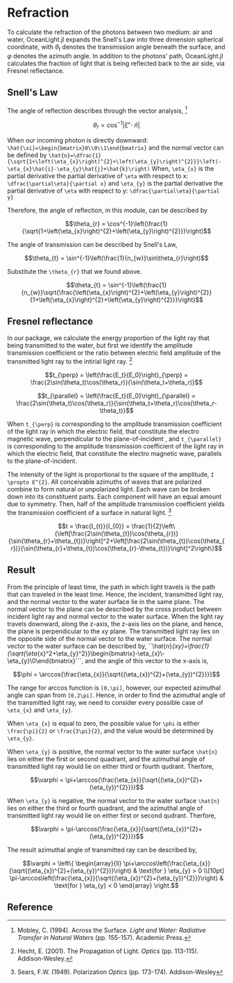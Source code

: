 # Refraction 

To calculate the refraction of the photons between two medium: air and water, OceanLight.jl expands the Snell's Law into three dimension spherical coordinate, with $\theta_{t}$ denotes the transmission angle beneath the surface, and $\varphi$ denotes the azimuth angle. In addition to the photons' path, OceanLight.jl calculates the fraction of light that is being reflected back to the air side, via Fresnel reflectance. 

## Snell's Law 
The angle of reflection describes through the vector analysis, [^1]
```math
\theta_{r} = \cos^{-1}|\hat{\xi}'\cdot\hat{n}|
```
When our incoming photon is directly downward: ``\hat{\xi}=\begin{bmatrix}0\\0\\1\end{bmatrix}`` and the normal vector can be defined by
``\hat{n}=\dfrac{1}{\sqrt{1+\left(\eta_{x}\right)^{2}+\left(\eta_{y}\right)^{2}}}\left(-\eta_{x}\hat{i}-\eta_{y}\hat{j}+\hat{k}\right)``
When, ``\eta_{x}`` is the partial derivative the partial derivative of ``\eta`` with respect to x: ``\dfrac{\partial\eta}{\partial x}``
and ``\eta_{y}`` is the partial derivative the partial derivative of ``\eta`` with respect to y: ``\dfrac{\partial\eta}{\partial y}``

Therefore, the angle of reflection, in this module, can be described by 
```math
\theta_{r} = \cos^{-1}\left(\frac{1}{\sqrt{1+\left(\eta_{x}\right)^{2}+\left(\eta_{y}\right)^{2}}}\right)
```

The angle of transmission can be described by Snell's Law,
```math
\theta_{t} = \sin^{-1}\left(\frac{1}{n_{w}}\sin\theta_{r}\right)
```
Substitute the ``\theta_{r}`` that we found above. 
```math
\theta_{t} = \sin^{-1}\left(\frac{1}{n_{w}}\sqrt{\frac{\left(\eta_{x}\right)^{2}+\left(\eta_{y}\right)^{2}}{1+\left(\eta_{x}\right)^{2}+\left(\eta_{y}\right)^{2}}}\right)
```


## Fresnel reflectance 

In our package, we calculate the energy proportion of the light ray that being transmitted to the water, but first we identify the amplitude transmission coefficient or the ratio between electric field amplitude of the transmitted light ray to the intirial light ray. [^2]
```math
t_{\perp} = \left(\frac{E_t}{E_0}\right)_{\perp} = \frac{2\sin(\theta_t)\cos(\theta_r)}{\sin(\theta_t+\theta_r)}
```
```math
t_{\parallel} = \left(\frac{E_t}{E_0}\right)_{\parallel} = \frac{2\sin(\theta_t)\cos(\theta_r)}{\sin(\theta_t+\theta_r)\cos(\theta_r-\theta_t)}
```
When ``t_{\perp}`` is corresponding to the amplitude transmission coefficient of the light ray in which the electric field, that constitute the electro magnetic wave, perpendicular to the plane-of-incident , and ``t_{\parallel}`` is corresponding to the amplitude transmission coefficient of the light ray in which the electric field, that constitute the electro magnetic wave, parallels to the plane-of-incident.

The intensity of the light is proportional to the square of the amplitude, ``I \propto E^{2}``. 
All conceivable azimuths of waves that are polarized combine to form natural or unpolarized light. Each wave can be broken down into its constituent parts. Each component will have an equal amount due to symmetry. Then, half of the amplitude transmission coefficient yields the transmission coefficient of a surface in natural light. [^3]

```math
t = \frac{I_{t}}{I_{0}} = \frac{1}{2}\left\{\left[\frac{2\sin(\theta_{t})\cos(\theta_{r})}{\sin(\theta_{r}+\theta_{t})}\right]^2+\left[\frac{2\sin(\theta_{t})\cos(\theta_{r})}{\sin(\theta_{r}+\theta_{t})\cos(\theta_{r}-\theta_{t})}\right]^2\right\}
```

## Result  

From the principle of least time, the path in which light travels is the path that can traveled in the least time. Hence, the incident, transmitted light ray, and the normal vector to the water surface lie in the same plane. The normal vector to the plane can be described by the cross product between incident light ray and normal vector to the water surface. When the light ray travels downward, along the z-axis, the z-axis lies on the plane, and hence, the plane is perpendicular to the xy plane. The transmitted light ray lies on the opposite side of the normal vector to the water surface. The normal vector to the water surface can be described by, ``\hat{n}_{xy}=\frac{1}{\sqrt{\eta_{x}^2+\eta_{y}^2}}\begin{bmatrix}-\eta_{x}\\-\eta_{y}\\0\end{bmatrix}```, and the angle of this vector to the x-axis is, 

```math 
\phi = \arccos{\frac{\eta_{x}}{\sqrt{(\eta_{x})^{2}+(\eta_{y})^{2}}}}
```

The range for arccos function is ``[0,\pi]``, however, our expected azimuthal angle can span from ``[0,2\pi]``. Hence, in order to find the azimuthal angle of the transmitted light ray, we need to consider every possible case of ``\eta_{x}`` and ``\eta_{y}``.

When ``\eta_{x}`` is equal to zero, the possible value for ``\phi`` is either ``\frac{\pi}{2}`` or ``\frac{3\pi}{2}``, and the value would be determined by ``\eta_{y}``.

When ``\eta_{y}`` is positive, the normal vector to the water surface ``\hat{n}`` lies on either the first or second quadrant, and the azimuthal angle of transmitted light ray would lie on either third or fourth qudrant. Therfore, 

```math 
\varphi = \pi+\arccos{\frac{\eta_{x}}{\sqrt{(\eta_{x})^{2}+(\eta_{y})^{2}}}}
```

When ``\eta_{y}`` is negative, the normal vector to the water surface ``\hat{n}`` lies on either the third or fourth quadrant, and the azimuthal angle of transmitted light ray would lie on either first or second qudrant. Therfore, 

```math 
\varphi = \pi-\arccos{\frac{\eta_{x}}{\sqrt{(\eta_{x})^{2}+(\eta_{y})^{2}}}}
```

The result azimuthal angle of transmitted ray can be described by,

```math
\varphi = \left\{
\begin{array}{ll}
\pi+\arccos\left(\frac{\eta_{x}}{\sqrt{(\eta_{x})^{2}+(\eta_{y})^{2}}}\right) & \text{for } \eta_{y} > 0 \\[10pt]
\pi-\arccos\left(\frac{\eta_{x}}{\sqrt{(\eta_{x})^{2}+(\eta_{y})^{2}}}\right) & \text{for } \eta_{y} < 0
\end{array}
\right.
```

## Reference 
[^1]: Mobley, C. (1994). Across the Surface. *Light and Water: Radiative Transfer in Natural Waters* (pp. 155-157). Academic Press. 
[^2]: Hecht, E. (2001). The Propagation of Light. *Optics* (pp. 113-115). Addison-Wesley. 
[^3]: Sears, F.W. (1949). Polarization *Optics* (pp. 173-174). Addison-Wesley